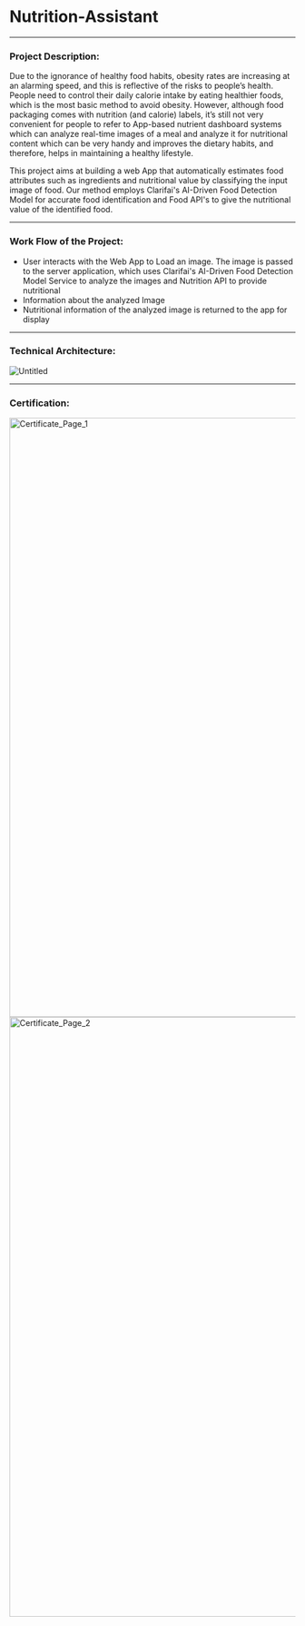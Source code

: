 # Nutrition-Assistant
---
### Project Description:
 Due to the ignorance of healthy food habits, obesity rates are increasing at an alarming speed, and this is reflective of the risks to people’s health. People need to control their daily calorie intake by eating healthier foods, which is the most basic method to avoid obesity. However, although food packaging comes with nutrition (and calorie) labels, it’s still not very convenient for people to refer to App-based nutrient dashboard systems which can analyze real-time images of a meal and analyze it for nutritional content which can be very handy and improves the dietary habits, and therefore, helps in maintaining a healthy lifestyle.

This project aims at building a web App that automatically estimates food attributes such as ingredients and nutritional value by classifying the input image of food.  Our method employs Clarifai's AI-Driven Food Detection Model for accurate food identification and Food API's to give the nutritional value of the identified food.

---

### Work Flow of the Project:
* User interacts with the Web App to Load an image.  The image is passed to the server application, which uses Clarifai's AI-Driven Food Detection Model Service to analyze the images and Nutrition API to provide nutritional 
* Information about the analyzed Image
* Nutritional information of the analyzed image is returned to the app for display

---

### Technical Architecture:

![Untitled](https://lh5.googleusercontent.com/HptOGv0lSRnQb1--uqUV-lbXaDQwuSqggE0tHdCTwTBqLVJM5aTd0FIYPhdhsRRwMLA56hW881qT6Ys-6-bqMuEJGlrJLEU8YOLsz5fCg43Mp9YN2vHcR_letaL9jw)

---

### Certification:
<img width="1056" alt="Certificate_Page_1" src="https://github.com/krishnaprasadhs/Nutrition-Assistant/assets/74102278/c14fb329-2235-4908-8aff-a3b88747295f">
<img width="1057" alt="Certificate_Page_2" src="https://github.com/krishnaprasadhs/Nutrition-Assistant/assets/74102278/402ac18f-a983-4c1a-8423-a3349f858f22">


